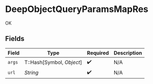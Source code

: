 # DeepObjectQueryParamsMapRes

OK


## Fields

| Field                     | Type                      | Required                  | Description               |
| ------------------------- | ------------------------- | ------------------------- | ------------------------- |
| `args`                    | T::Hash[Symbol, *Object*] | :heavy_check_mark:        | N/A                       |
| `url`                     | *String*                  | :heavy_check_mark:        | N/A                       |